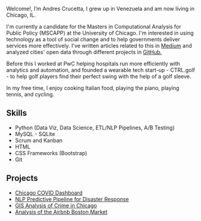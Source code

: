 Welcome!, I’m Andres Crucetta, I grew up in Venezuela and am now living in Chicago, IL.  

I'm currently a candidate for the Masters in Computational Analysis for Public Policy (MSCAPP) at the University of Chicago. I'm interested in using technology as a tool of social change and to help governments deliver services more effectively. I've written articles related to this in [Medium](https://medium.com/weekly-acumen) and analyzed cities' open data through different projects in [GitHub.](https://github.com/acrucetta?tab=repositories)  

Before this I worked at PwC helping hospitals run more efficiently with analytics and automation, and founded a wearable tech start-up - CTRL.golf - to help golf players find their perfect swing with the help of a golf sleeve.  

In my free time, I enjoy cooking Italian food, playing the piano, playing tennis, and cycling.

## Skills

*   Python (Data Viz, Data Science, ETL/NLP Pipelines, A/B Testing)
*   MySQL - SQLite
*   Scrum and Kanban
*   HTML
*   CSS Frameworks (Bootstrap)
*   Git

## Projects

*   [Chicago COVID Dashboard](https://github.com/acrucetta/chicago_COVID_app)
*   [NLP Predictive Pipeline for Disaster Response](https://github.com/acrucetta/disaster_response_pipeline)
*   [GIS Analysis of Crime in Chicago](https://github.com/acrucetta/adverse_childhood_exp_chicago)
*   [Analysis of the Airbnb Boston Market](https://github.com/acrucetta/airbnb_boston)